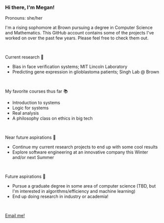 ### Hi there, I'm Megan!

Pronouns: she/her

I'm a rising sophomore at Brown pursuing a degree in Computer Science and Mathematics. 
This GitHub account contains some of the projects I've worked on over the past few years. 
Please feel free to check them out.

<br/>

Current research 🔬 
* Bias in face verification systems; MIT Lincoln Laboratory
* Predicting gene expression in glioblastoma patients; Singh Lab @ Brown

<br/>

My favorite courses thus far 📚 
* Introduction to systems
* Logic for systems
* Real analysis
* A philosophy class on ethics in big tech

<br/>

Near future aspirations 🧭
* Continue my current research projects to end up with some cool results
* Explore software engineering at an innovative company this Winter and/or next Summer

<br/>

Future aspirations 🚀 
* Pursue a graduate degree in some area of computer science (TBD, but I'm interested in algorithms/efficiency and machine learning)
* End up doing research in industry or academia!

<br/>

[Email me!](mailto:megan_frisella@brown.edu)

